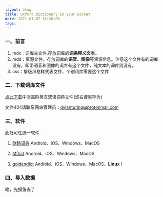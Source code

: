 ```yaml
---
layout: blog
title: Oxford Dictionary in your pocket
date: 2021-01-07 18:20:03
tags:
---
```


### 一、前言

1. mdx：词库主文件,存放词库的**词条释义文本**。
2. mdd：资源文件，存放词库的**语音、图像**等资源信息。注意这个文件有的词库没有，即带语音和图像的词库有这个文件，纯文本的词库则没有。
3. css：排版风格样式表文件，个别词库需要这个文件

### 二、下载词库文件

[点此下载]()牛津高阶英汉双语词典文件(或右键另存为)

文件404请联系网站管理员：dylanturing@protonmail.com

### 三、软件

此处可任选一软件

1. [欧路词典](https://www.eudic.net/v4/en/app/eudic)
Android、iOS、Windows、MacOS

2. [MDict](https://www.eudic.net/v4/en/app/eudic)
Android、iOS、Windows、MacOS

3. [goldendict](https://www.eudic.net/v4/en/app/eudic)
Android、iOS、Windows、MacOS、**Linux** !

### 四、导入数据

略，先摸鱼去了

